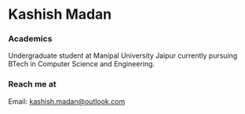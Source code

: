 # Kashish Madan
### Academics
Undergraduate student at Manipal University Jaipur currently pursuing BTech in Computer Science and Engineering.

### Reach me at
Email: kashish.madan@outlook.com